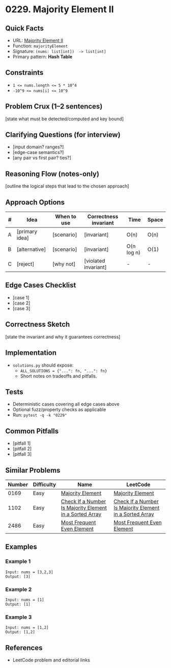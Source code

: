 # 0229. Majority Element II

## Quick Facts

- URL: [Majority Element II](https://leetcode.com/problems/majority-element-ii/)
- Function: `majorityElement`
- Signature: `(nums: list[int])  -> list[int]`
- Primary pattern: **Hash Table**

## Constraints

- `1 <= nums.length <= 5 * 10^4`
- `-10^9 <= nums[i] <= 10^9`

## Problem Crux (1–2 sentences)

[state what must be detected/computed and key bound]

## Clarifying Questions (for interview)

- [input domain? ranges?]
- [edge-case semantics?]
- [any pair vs first pair? ties?]

## Reasoning Flow (notes-only)

[outline the logical steps that lead to the chosen approach]

## Approach Options

| # | Idea | When to use | Correctness invariant | Time | Space |
|---|------|-------------|-----------------------|------|-------|
| A | [primary idea] | [scenario] | [invariant] | O(n) | O(n) |
| B | [alternative] | [scenario] | [invariant] | O(n log n) | O(1) |
| C | [reject] | [why not] | [violated invariant] | - | - |

## Edge Cases Checklist

- [case 1]
- [case 2]
- [case 3]

## Correctness Sketch

[state the invariant and why it guarantees correctness]

## Implementation

- `solutions.py` should expose:
  - `ALL_SOLUTIONS = {"...": fn, "...": fn}`
  - Short notes on tradeoffs and pitfalls.

## Tests

- Deterministic cases covering all edge cases above
- Optional fuzz/property checks as applicable
- Run: `pytest -q -k "0229"`

## Common Pitfalls

- [pitfall 1]
- [pitfall 2]
- [pitfall 3]

## Similar Problems

| Number | Difficulty | Name | LeetCode |
|---|---|---|---|
| 0169 | Easy | [Majority Element](../0169-majority-element/readme.md) | [Majority Element](https://leetcode.com/problems/majority-element/) |
| 1102 | Easy | [Check If a Number Is Majority Element in a Sorted Array](../1102-check-if-a-number-is-majority-element-in-a-sorted-array/readme.md) | [Check If a Number Is Majority Element in a Sorted Array](https://leetcode.com/problems/check-if-a-number-is-majority-element-in-a-sorted-array/) |
| 2486 | Easy | [Most Frequent Even Element](../2486-most-frequent-even-element/readme.md) | [Most Frequent Even Element](https://leetcode.com/problems/most-frequent-even-element/) |

## Examples

### Example 1

```text
Input: nums = [3,2,3]
Output: [3]
```

### Example 2

```text
Input: nums = [1]
Output: [1]
```

### Example 3

```text
Input: nums = [1,2]
Output: [1,2]
```

## References

- LeetCode problem and editorial links

